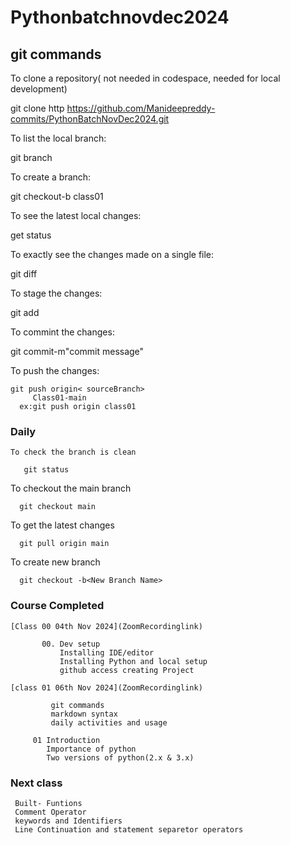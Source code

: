 # Pythonbatchnovdec2024
 
 

## git commands
 
   To clone a repository( not needed in codespace, needed for local development)

   git clone http https://github.com/Manideepreddy-commits/PythonBatchNovDec2024.git

To list the local branch:

   git branch

To create a branch:
 
   git checkout-b class01

To see the latest local changes:

   get status

To exactly see the changes made on a single file:

   git diff

To stage the changes:

   git add<filename>

To commint the changes:

   git commit-m"commit message"

To push the changes:

    git push origin< sourceBranch>
         Class01-main
      ex:git push origin class01
   
### Daily 
    To check the branch is clean
    
       git status

   To checkout the main branch

      git checkout main

   To get the latest changes

      git pull origin main

   To create new branch

      git checkout -b<New Branch Name>

### Course Completed

    [Class 00 04th Nov 2024](ZoomRecordinglink)

           00. Dev setup
               Installing IDE/editor
               Installing Python and local setup
               github access creating Project

    [class 01 06th Nov 2024](ZoomRecordinglink)

             git commands
             markdown syntax
             daily activities and usage 
          
         01 Introduction 
            Importance of python 
            Two versions of python(2.x & 3.x)
         
### Next class
     Built- Funtions
     Comment Operator
     keywords and Identifiers
     Line Continuation and statement separetor operators

   